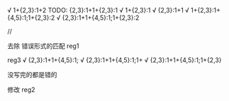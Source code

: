 <!--
 * @Author: luoli
 * @Date: 2022-11-16 21:50:56
 * @LastEditors: luoli
 * @LastEditTime: 2022-11-17 16:26:51
 * @FilePath: \reg\demo.md
 * @Description:
-->

√ 1+{2,3}:1+2
TODO:
{2,3}:1+1+{2,3}:1
√ 1+{2,3}:1
√ {2,3}:1+1
√ 1+{2,3}:1+{4,5}:1;1+{2,3}:2
√ {2,3}:1+1+{4,5}:1;1+{2,3}:2

//

去除 错误形式的匹配
reg1

reg3
√ {2,3}:1+1+{4,5}:1;
√ {2,3}:1+1+{4,5}:1;1+
√ {2,3}:1+1+{4,5}:1;1+{2,3}

没写完的都是错的

修改
reg2
